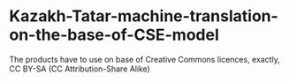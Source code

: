# Kazakh-Tatar-machine-translation-on-the-base-of-CSE-model
The products have to use on base of Creative Commons licences, exactly, CC BY-SA (CC Attribution-Share Alike)

